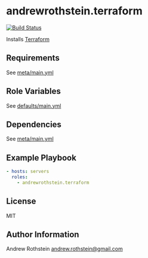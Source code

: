 andrewrothstein.terraform
===========================
[![Build Status](https://travis-ci.org/andrewrothstein/ansible-terraform.svg?branch=master)](https://travis-ci.org/andrewrothstein/ansible-terraform)

Installs [Terraform](https://www.terraform.io/)

Requirements
------------

See [meta/main.yml](meta/main.yml)

Role Variables
--------------

See [defaults/main.yml](defaults/main.yml)

Dependencies
------------

See [meta/main.yml](meta/main.yml)

Example Playbook
----------------

```yml
- hosts: servers
  roles:
    - andrewrothstein.terraform
```

License
-------

MIT

Author Information
------------------

Andrew Rothstein <andrew.rothstein@gmail.com>
